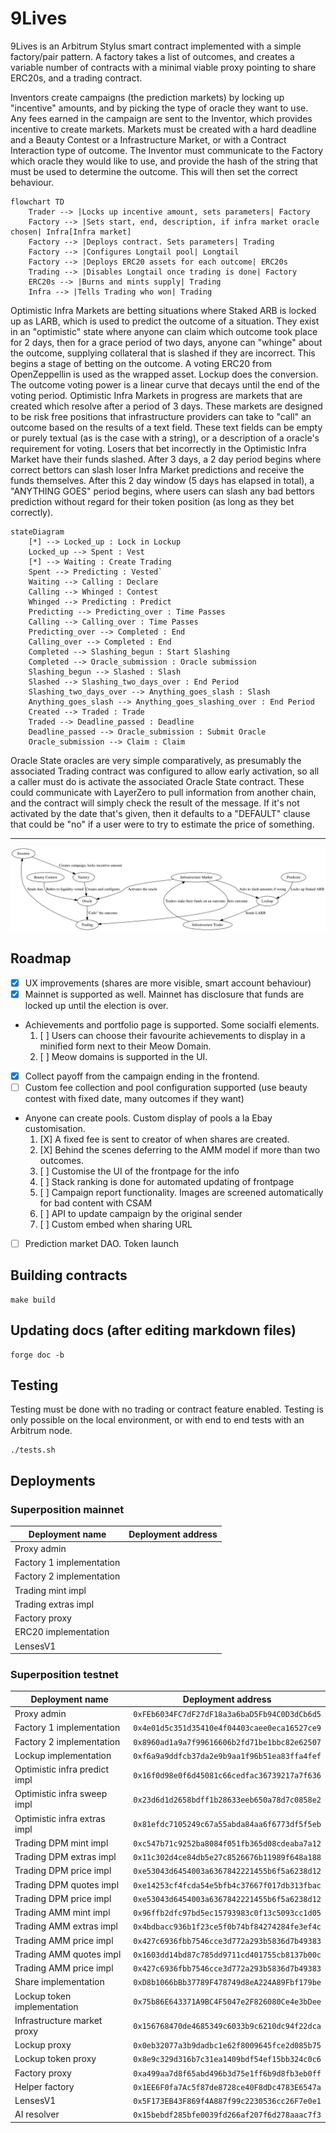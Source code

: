 
# 9Lives

9Lives is an Arbitrum Stylus smart contract implemented with a simple factory/pair
pattern. A factory takes a list of outcomes, and creates a variable number of contracts
with a minimal viable proxy pointing to share ERC20s, and a trading contract.

Inventors create campaigns (the prediction markets) by locking up "incentive" amounts, and
by picking the type of oracle they want to use. Any fees earned in the campaign are sent
to the Inventor, which provides incentive to create markets. Markets must be created with
a hard deadline and a Beauty Contest or a Infrastructure Market, or with a Contract
Interaction type of outcome. The Inventor must communicate to the Factory which oracle
they would like to use, and provide the hash of the string that must be used to determine
the outcome. This will then set the correct behaviour.

```mermaid
flowchart TD
    Trader --> |Locks up incentive amount, sets parameters| Factory
    Factory --> |Sets start, end, description, if infra market oracle chosen| Infra[Infra market]
    Factory --> |Deploys contract. Sets parameters| Trading
    Factory --> |Configures Longtail pool| Longtail
    Factory --> |Deploys ERC20 assets for each outcome| ERC20s
    Trading --> |Disables Longtail once trading is done| Factory
    ERC20s --> |Burns and mints supply| Trading
    Infra --> |Tells Trading who won| Trading
```

Optimistic Infra Markets are betting situations where Staked ARB is locked up as LARB,
which is used to predict the outcome of a situation. They exist in an "optimistic" state
where anyone can claim which outcome took place for 2 days, then for a grace period of two
days, anyone can "whinge" about the outcome, supplying collateral that is slashed if they
are incorrect. This begins a stage of betting on the outcome. A voting ERC20 from
OpenZeppellin is used as the wrapped asset. Lockup does the conversion. The outcome voting
power is a linear curve that decays until the end of the voting period. Optimistic Infra
Markets in progress are markets that are created which resolve after a period of 3 days.
These markets are designed to be risk free positions that infrastructure providers can
take to "call" an outcome based on the results of a text field. These text fields can be
empty or purely textual (as is the case with a string), or a description of a oracle's
requirement for voting. Losers that bet incorrectly in the Optimistic Infra Market have
their funds slashed. After 3 days, a 2 day period begins where correct bettors can slash
loser Infra Market predictions and receive the funds themselves. After this 2 day window
(5 days has elapsed in total), a "ANYTHING GOES" period begins, where users can slash any
bad bettors prediction without regard for their token position (as long as they bet
correctly).

```mermaid
stateDiagram
    [*] --> Locked_up : Lock in Lockup
    Locked_up --> Spent : Vest
    [*] --> Waiting : Create Trading
    Spent --> Predicting : Vested`
    Waiting --> Calling : Declare
    Calling --> Whinged : Contest
    Whinged --> Predicting : Predict
    Predicting --> Predicting_over : Time Passes
    Calling --> Calling_over : Time Passes
    Predicting_over --> Completed : End
    Calling_over --> Completed : End
    Completed --> Slashing_begun : Start Slashing
    Completed --> Oracle_submission : Oracle submission
    Slashing_begun --> Slashed : Slash
    Slashed --> Slashing_two_days_over : End Period
    Slashing_two_days_over --> Anything_goes_slash : Slash
    Anything_goes_slash --> Anything_goes_slashing_over : End Period
    Created --> Traded : Trade
    Traded --> Deadline_passed : Deadline
    Deadline_passed --> Oracle_submission : Submit Oracle
    Oracle_submission --> Claim : Claim
```

Oracle State oracles are very simple comparatively, as presumably the associated Trading
contract was configured to allow early activation, so all a caller must do is activate the
associated Oracle State contract. These could communicate with LayerZero to pull
information from another chain, and the contract will simply check the result of the
message. If it's not activated by the date that's given, then it defaults to a "DEFAULT"
clause that could be "no" if a user were to try to estimate the price of something.

---

![Diagram of the system](diagram.svg)

## Roadmap

- [X] UX improvements (shares are more visible, smart account behaviour)
- [X] Mainnet is supported as well. Mainnet has disclosure that funds are locked up until the election is over.
- Achievements and portfolio page is supported. Some socialfi elements.
    1. [ ] Users can choose their favourite achievements to display in a minified form next to their Meow Domain.
    2. [ ] Meow domains is supported in the UI.
- [X] Collect payoff from the campaign ending in the frontend.
- [ ] Custom fee collection and pool configuration supported (use beauty contest with fixed date, many outcomes if they want)
- Anyone can create pools. Custom display of pools a la Ebay customisation.
    1. [X] A fixed fee is sent to creator of when shares are created.
    2. [X] Behind the scenes deferring to the AMM model if more than two outcomes.
    3. [ ] Customise the UI of the frontpage for the info
    4. [ ] Stack ranking is done for automated updating of frontpage
    5. [ ] Campaign report functionality. Images are screened automatically for bad content with CSAM
    6. [ ] API to update campaign by the original sender
    9. [ ] Custom embed when sharing URL
- [ ] Prediction market DAO. Token launch

## Building contracts

	make build

## Updating docs (after editing markdown files)

	forge doc -b

## Testing

Testing must be done with no trading or contract feature enabled. Testing is only possible
on the local environment, or with end to end tests with an Arbitrum node.

	./tests.sh

## Deployments

### Superposition mainnet

|      Deployment name     |              Deployment address            |
|--------------------------|--------------------------------------------|
| Proxy admin              |  |
| Factory 1 implementation |  |
| Factory 2 implementation |  |
| Trading mint impl        |  |
| Trading extras impl      |  |
| Factory proxy            |  |
| ERC20 implementation     |  |
| LensesV1                 |  |

### Superposition testnet

|        Deployment name        |              Deployment address            |
|-------------------------------|--------------------------------------------|
| Proxy admin                   | `0xFEb6034FC7dF27dF18a3a6baD5Fb94C0D3dCb6d5` |
| Factory 1 implementation      | `0x4e01d5c351d35410e4f04403caee0eca16527ce9` |
| Factory 2 implementation      | `0x8960ad1a9a7f99616606b2fd71be1bbc82e62507` |
| Lockup implementation         | `0xf6a9a9ddfcb37da2e9b9aa1f96b51ea83ffa4fef` |
| Optimistic infra predict impl | `0x16f0d98e0f6d45081c66cedfac36739217a7f636` |
| Optimistic infra sweep impl   | `0x23d6d1d2658bdff1b28633eeb650a78d7c0858e2` |
| Optimistic infra extras impl  | `0x81efdc7105249c67a55abda84aa6f6773df5f5eb` |
| Trading DPM mint impl         | `0xc547b71c9252ba8084f051fb365d08cdeaba7a12` |
| Trading DPM extras impl       | `0x11c302d4ce84db5e27c8526676b11989f648a188` |
| Trading DPM price impl        | `0xe53043d6454003a6367842221455b6f5a6238d12` |
| Trading DPM quotes impl       | `0xe14253cf4fcda54e5bfb4c37667f017db313fbac` |
| Trading DPM price impl        | `0xe53043d6454003a6367842221455b6f5a6238d12` |
| Trading AMM mint impl         | `0x96ffb2dfc97bd5ec15793983c0f13c5093cc1d05` |
| Trading AMM extras impl       | `0x4bdbacc936b1f23ce5f0b74bf84274284fe3ef4c` |
| Trading AMM price impl        | `0x427c6936fbb7546cce3d772a293b5836d7b49383` |
| Trading AMM quotes impl       | `0x1603dd14bd87c785dd9711cd401755cb8137b00c` |
| Trading AMM price impl        | `0x427c6936fbb7546cce3d772a293b5836d7b49383` |
| Share implementation          | `0xD8b1066bBb37789F478749d8eA224A89Fbf179be` |
| Lockup token implementation   | `0x75b86E643371A9BC4F5047e2F826080Ce4e3bDee` |
| Infrastructure market proxy   | `0x156768470de4685349c6033b9c6210dc94f22dca` |
| Lockup proxy                  | `0x0eb32077a3b9dadbc1e62f8009645fce2d085b75` |
| Lockup token proxy            | `0x8e9c329d316b7c31ea1409bdf54ef15bb324c0c6` |
| Factory proxy                 | `0xa499aa7d8f65abd496b3d75e1ff6b9d8fb3eb0ff` |
| Helper factory                | `0x1EE6F0fa7Ac5f87de8728ce40F8dDc4783E6547a` |
| LensesV1                      | `0x5F173EB43F869f4A887f99c2230536cc26F7e0e1` |
| AI resolver                   | `0x15bebdf285bfe0039fd266af207f6d278aaac7f3` |
